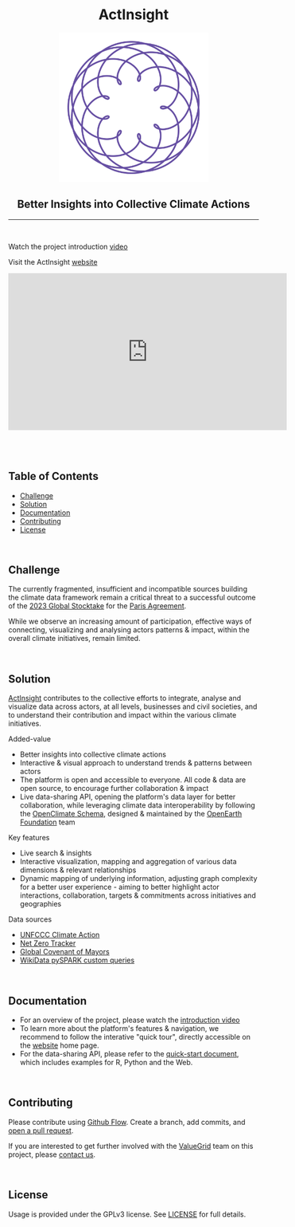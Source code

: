 <h1 align="center" style="border-bottom: none">ActInsight</h1>
<p align="center">
  <a href="https://actinsight.org" target="_blank">
    <img border="0" alt="ActInsight" src="ActInsight_logo.png" width="auto" height="300">
  </a>
</p>
<h2 align="center">Better Insights into Collective Climate Actions</h2>
<hr/>
<br/>

Watch the project introduction <a href="https://youtu.be/wrV9EJzssGc" target="_blank">video</a>

Visit the ActInsight <a href="https://actinsight.org" target="_blank">website</a>

<div align="center">
    <iframe width="560" height="315" src="https://www.youtube.com/embed/wrV9EJzssGc" alt="ActInsight video" title="ActInsight project introduction" frameborder="0" allow="accelerometer; autoplay; clipboard-write; encrypted-media; gyroscope; picture-in-picture" allowfullscreen></iframe>
</div>

<br/><br/>

## Table of Contents

- [Challenge](#challenge)
- [Solution](#solution)
- [Documentation](#documentation)
- [Contributing](#contributing)
- [License](#license)

<br/>

## Challenge

The currently fragmented, insufficient and incompatible sources building the climate data framework remain a critical threat to a successful outcome of the [2023 Global Stocktake](https://unfccc.int/topics/global-stocktake) for the [Paris Agreement](https://unfccc.int/process-and-meetings/the-paris-agreement/the-paris-agreement).

While we observe an increasing amount of participation, effective ways of connecting, visualizing and analysing actors patterns & impact, within the overall climate initiatives, remain limited.

<br/>

## Solution

<a href="https://actinsight.org" target="_blank">ActInsight</a> contributes to the collective efforts to integrate, analyse and visualize data across actors, at all levels, businesses and civil societies, and to understand their contribution and impact within the various climate initiatives.

Added-value
- Better insights into collective climate actions
- Interactive & visual approach to understand trends & patterns between actors
- The platform is open and accessible to everyone. All code & data are open source, to encourage further collaboration & impact
- Live data-sharing API, opening the platform's data layer for better collaboration, while leveraging climate data interoperability by following the [OpenClimate Schema](https://github.com/Open-Earth-Foundation/OpenClimate-Schema), designed & maintained by the [OpenEarth Foundation](https://www.openearth.org/) team

Key features
- Live search & insights
- Interactive visualization, mapping and aggregation of various data dimensions & relevant relationships
- Dynamic mapping of underlying information, adjusting graph complexity for a better user experience - aiming to better highlight actor interactions, collaboration, targets & commitments across initiatives and geographies

Data sources
- [UNFCCC Climate Action](https://climateaction.unfccc.int/)
- [Net Zero Tracker](https://zerotracker.net/)
- [Global Covenant of Mayors](https://www.globalcovenantofmayors.org/)
- [WikiData pySPARK custom queries](https://query.wikidata.org/)

<br/>

## Documentation

- For an overview of the project, please watch the <a href="https://youtu.be/wrV9EJzssGc" target="_blank">introduction video</a>
- To learn more about the platform's features & navigation, we recommend to follow the interative "quick tour", directly accessible on the <a href="https://actinsight.org" target="_blank">website</a> home page.
- For the data-sharing API, please refer to the <a href="https://github.com/shadowboxingskills/ActInsight/blob/master/doc/ActInsight_API_quick_start.pdf" target="_blank">quick-start document</a>, which includes examples for R, Python and the Web.

<br/>

## Contributing

Please contribute using [Github Flow](https://guides.github.com/introduction/flow/). Create a branch, add commits, and [open a pull request](https://github.com/shadowboxingskills/ActInsight/compare/).

If you are interested to get further involved with the <a href="https://valuegrid.io" target="_blank">ValueGrid</a> team on this project, please [contact us](mailto:nawel@valuegrid.io?subject=[GitHub]%20ActInsight).

<br/>

## License

Usage is provided under the GPLv3 license.
See [LICENSE](https://github.com/shadowboxingskills/ActInsight/blob/master/LICENSE) for full details.
